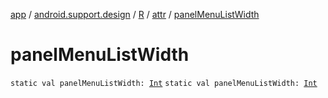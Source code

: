 [app](../../../index.md) / [android.support.design](../../index.md) / [R](../index.md) / [attr](index.md) / [panelMenuListWidth](.)

# panelMenuListWidth

`static val panelMenuListWidth: `[`Int`](https://kotlinlang.org/api/latest/jvm/stdlib/kotlin/-int/index.html)
`static val panelMenuListWidth: `[`Int`](https://kotlinlang.org/api/latest/jvm/stdlib/kotlin/-int/index.html)
